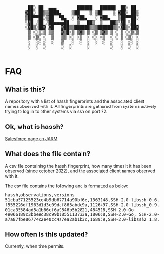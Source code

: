 <pre><div align="center">  
 ██░ ██  ▄▄▄        ██████   ██████  ██░ ██ 
▓██░ ██▒▒████▄    ▒██    ▒ ▒██    ▒ ▓██░ ██▒
▒██▀▀██░▒██  ▀█▄  ░ ▓██▄   ░ ▓██▄   ▒██▀▀██░
░▓█ ░██ ░██▄▄▄▄██   ▒   ██▒  ▒   ██▒░▓█ ░██ 
░▓█▒░██▓ ▓█   ▓██▒▒██████▒▒▒██████▒▒░▓█▒░██▓
 ▒ ░░▒░▒ ▒▒   ▓▒█░▒ ▒▓▒ ▒ ░▒ ▒▓▒ ▒ ░ ▒ ░░▒░▒
 ▒ ░▒░ ░  ▒   ▒▒ ░░ ░▒  ░ ░░ ░▒  ░ ░ ▒ ░▒░ ░
 ░  ░░ ░  ░   ▒   ░  ░  ░  ░  ░  ░   ░  ░░ ░
 ░  ░  ░      ░  ░      ░        ░   ░  ░  ░
 </div></pre>    
 
 # FAQ

## What is this?
A repository with a list of hassh fingerprints and the associated client names observed with it. All fingerprints are gathered from systems actively trying to log in to other systems via ssh on port 22.

## Ok, what is hassh?
[Salesforce page on JARM](https://github.com/salesforce/jarm)

## What does the file contain?
A csv file containing the hassh fingerprint, how many times it it has been observed (since october 2022), and the associated client names observed with it.

The csv file contains the following and is formatted as below:

<pre>
hassh,observations,versions
51cba57125523ce4b9db67714a90bf6e,1363148,SSH-2.0-libssh-0.6.3, SSH-2.0-libssh-0.6.0
f555226df1963d1d3c09daf865abdc9a,1126497,SSH-2.0-libssh_0.9.6, SSH-2.0-libssh_0.9.5
01ca35584ad5a1b66cf6a9846b5b2821,484518,SSH-2.0-Go
4e066189c3bbeec38c99b1855113733a,180668,SSH-2.0-Go, SSH-2.0-PuTTY_Release_0.1601852.73062054, SSH-2.0-PuTTY_Release_0.1801388524.1262047536, SSH-2.0-PuTTY_Release_0.416481785.864560918, SSH-2.0-PuTTY_Release_0.477042838.1370353077, SSH-2.0-PuTTY_Release_0.286787290.824758700, SSH-2.0-PuTTY_Release_0.1561736894.331836349, SSH-2.0-PuTTY_Release_0.281515356.1376798029, SSH-2.0-PuTTY_Release_0.1169845752.1947832831, SSH-2.0-PuTTY_Release_0.1066831860.43160771, SSH-2.0-PuTTY_Release_0.1808128691.2119611662, SSH-2.0-PuTTY_Release_0.2012088096.1274387677, SSH-2.0-PuTTY_Release_0.268705117.1488609909, SSH-2.0-PuTTY_Release_0.1911713826.1118114188, SSH-2.0-PuTTY_Release_0.948700626.1419191091, SSH-2.0-PuTTY_Release_0.148397987.484642849, SSH-2.0-PuTTY_Release_0.1126898763.562218395, SSH-2.0-PuTTY_Release_0.453439152.1893134143, SSH-2.0-PuTTY_Release_0.1062789247.993326130, SSH-2.0-PuTTY_Release_0.641692938.374751240, SSH-2.0-PuTTY_Release_0.713025225.1198169002, SSH-2.0-PuTTY_Release_0.778107261.693999018, SSH-2.0-PuTTY_Release_0.2144642691.1884165373, SSH-2.0-PuTTY_Release_0.493821255.204892988, SSH-2.0-PuTTY_Release_0.2099936669.1368911354, SSH-2.0-PuTTY_Release_0.7339983.1896059819, SSH-2.0-PuTTY_Release_0.1088868788.710813279, SSH-2.0-PuTTY_Release_0.1077624761.1469190597, SSH-2.0-PuTTY_Release_0.1437965830.1061334690, SSH-2.0-PuTTY_Release_0.1077510663.2020812083, SSH-2.0-PuTTY_Release_0.2021980341.1105103587, SSH-2.0-PuTTY_Release_0.1287265505.561773837, SSH-2.0-PuTTY_Release_0.1080972353.171738530, SSH-2.0-PuTTY_Release_0.1217881166.37155240, SSH-2.0-PuTTY_Release_0.1841648284.640969911, SSH-2.0-PuTTY_Release_0.920252894.1498106108, SSH-2.0-PuTTY_Release_0.1274164498.1751750386, SSH-2.0-PuTTY_Release_0.484959433.1385932120, SSH-2.0-PuTTY_Release_0.1209136289.487254959, SSH-2.0-PuTTY_Release_0.893794085.1621019130, SSH-2.0-PuTTY_Release_0.1036911571.1164558501, SSH-2.0-PuTTY_Release_0.1325744263.1942293250, SSH-2.0-PuTTY_Release_0.653507812.637956871, SSH-2.0-PuTTY_Release_0.796260863.574417963, SSH-2.0-PuTTY_Release_0.1721882955.1064128341, SSH-2.0-PuTTY_Release_0.914048540.902995906, SSH-2.0-PuTTY_Release_0.1807745795.1108175092, SSH-2.0-PuTTY_Release_0.675960567.955019018, SSH-2.0-PuTTY_Release_0.1700516000.669755243, SSH-2.0-PuTTY_Release_0.1144517253.1532506915, SSH-2.0-PuTTY_Release_0.934798658.415018917, SSH-2.0-PuTTY_Release_0.1817398987.914685627, SSH-2.0-PuTTY_Release_0.1123199236.1030209185, SSH-2.0-PuTTY_Release_0.2051044292.690059232, SSH-2.0-PuTTY_Release_0.1094864156.493652223, SSH-2.0-PuTTY_Release_0.410074741.181932465, SSH-2.0-PuTTY_Release_0.210047892.590593687, SSH-2.0-PuTTY_Release_0.2139179242.1783749822, SSH-2.0-PuTTY_Release_0.64276510.1622855971, SSH-2.0-PuTTY_Release_0.1895326698.1796556520, SSH-2.0-PuTTY_Release_0.780024491.1772592905, SSH-2.0-PuTTY_Release_0.379651105.1211701599, SSH-2.0-PuTTY_Release_0.1314911686.1596967929, SSH-2.0-PuTTY_Release_0.1427755902.1154681911, SSH-2.0-PuTTY_Release_0.629404679.460814643, SSH-2.0-PuTTY_Release_0.2031878298.800158313, SSH-2.0-PuTTY_Release_0.1019524841.884489370, SSH-2.0-PuTTY_Release_0.1557610511.1329053748, SSH-2.0-PuTTY_Release_0.713559152.1951184115, SSH-2.0-PuTTY_Release_0.644844547.1507828642, SSH-2.0-PuTTY_Release_0.1874564418.1792519681, SSH-2.0-PuTTY_Release_0.1257724589.1980531555, SSH-2.0-PuTTY_Release_0.588695604.1145983352, SSH-2.0-PuTTY_Release_0.1947374422.1888214287, SSH-2.0-PuTTY_Release_0.1903088385.2098569603, SSH-2.0-PuTTY_Release_0.560375427.548423276, SSH-2.0-PuTTY_Release_0.703471839.1627575319, SSH-2.0-PuTTY_Release_0.1549015594.1269553474, SSH-2.0-PuTTY_Release_0.322555001.497929928, SSH-2.0-PuTTY_Release_0.2004679811.2046288098, SSH-2.0-PuTTY_Release_0.1000666826.1031059585, SSH-2.0-PuTTY_Release_0.862177010.674910088, SSH-2.0-PuTTY_Release_0.1086734079.1338287787, SSH-2.0-PuTTY_Release_0.945427521.587487013, SSH-2.0-PuTTY_Release_0.1667615190.1149723271, SSH-2.0-PuTTY_Release_0.1303120504.13374811, SSH-2.0-PuTTY_Release_0.397072766.981762766, SSH-2.0-PuTTY_Release_0.1367817262.853562659, SSH-2.0-PuTTY_Release_0.240958146.732665233, SSH-2.0-PuTTY_Release_0.1754005741.853979916, SSH-2.0-PuTTY_Release_0.1412115970.1728886205, SSH-2.0-PuTTY_Release_0.1712550515.1285337448, SSH-2.0-PuTTY_Release_0.482309316.2032665488, SSH-2.0-PuTTY_Release_0.979505890.2045120351
a7a87fbe86774c2e40cc4a7ea2ab1b3c,168959,SSH-2.0-libssh2_1.8.2, SSH-2.0-libssh2_1.8.0, SSH-2.0-paramiko_1.8.1, SSH-2.0-PuTTY_Release_0.62, SSH-2.0-paramiko_1.12.4, SSH-2.0-Nmap_SSH2_Hostkey, SSH-2.0-WinSCP_release_5.7.6, SSH-2.0-libssh-0.3.4, SSH-2.0-OpenSSH_4.3, SSH-2.0-WinSCP_release_5.1.3, SSH-2.0-PuTTY_Release_0.58, SSH-2.0-PuTTY_Release_0.63, SSH-2.0-PuTTY_Release_0.64, SSH-2.0-OpenSSH_5.3, SSH-2.0-paramiko_, SSH-2.0-WinSCP_release_3.8.1, SSH-2.0-paramiko_1.15.2, SSH-2.0-PuTTY_KiTTY, SSH-2.0-libssh-0.6.0, SSH-2.0-OpenSSH_6.2, SSH-2.0-libssh_0.11, SSH-2.0-WinSCP_release_4.1.9, SSH-2.0-WinSCP_release_4.3.5, SSH-2.0-PuTTY_Release_0.67, SSH-2.0-paramiko_1.7.5, SSH-2.0-JSCH_0.1.51, SSH-2.0-OpenSSH_6.0p, SSH-2.0-WinSCP_release_5.7.5, SSH-2.0-PuTTY_Release_0.66, SSH-2.0-OpenSSH_5.9, SSH-2.0-WinSCP_release_5.7.4, SSH-2.0-paramiko_2.1.1, SSH-2.0-PuTTY_Release_0.60, SSH-2.0-libssh_0.4.8, SSH-2.0-PuTTY_Release_0.62.1, SSH-2.0-PuTTY_Release_0.65, SSH-2.0-PuTTY_Release_0.59, SSH-2.0-paramiko_1.17.1, SSH-2.0-WinSCP_release_5.1.5, SSH-2.0-paramiko_2.0.2, SSH-2.0-paramiko_2.0.0, SSH-2.0-OpenSSH_5.2, SSH-2.0-PuTTY_Snapshot_2010_02_20, SSH-2.0-Granados-1.0, SSH-2.0-paramiko_1.15.1, SSH-2.0-libssh_0.5.5, SSH-2.0-OpenSSH_3.9p1, SSH-2.0-PuTTY_Release_0.61, SSH-2.0-WinSCP_release_5.2.7, SSH-2.0-paramiko_2.1.2, SSH-2.0-paramiko_1.10.1, SSH-2.0-OpenSSH_6.0, SSH-2.0-OpenSSH_6.1, SSH-2.0-JSCH_0.1.48, SSH-2.0-OpenSSH_7.6p1 Ubuntu-4ubuntu0.3, SSH-2.0-paramiko_1.16.1, SSH-2.0-libssh2_1.7.0, SSH-2.0-paramiko_1.16.0
</pre>

## How often is this updated?
Currently, when time permits.
